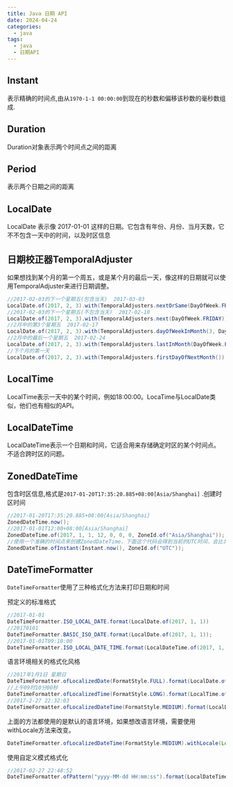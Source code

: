 ```yaml
---
title: Java 日期 API
date: 2024-04-24
categories:
  - java
tags:
  - java
  - 日期API 
---
```


## Instant

表示精确的时间点,由从`1970-1-1 00:00:00`到现在的秒数和偏移该秒数的毫秒数组成.

## Duration

Duration对象表示两个时间点之间的距离

## Period

表示两个日期之间的距离

## LocalDate

LocalDate 表示像 2017-01-01 这样的日期。它包含有年份、月份、当月天数，它不不包含一天中的时间，以及时区信息

## 日期校正器TemporalAdjuster

如果想找到某个月的第一个周五，或是某个月的最后一天，像这样的日期就可以使用TemporalAdjuster来进行日期调整。

```java
//2017-02-03的下一个星期五(包含当天)  2017-03-03
LocalDate.of(2017, 2, 3).with(TemporalAdjusters.nextOrSame(DayOfWeek.FRIDAY));
//2017-02-03的下一个星期五(不包含当天)  2017-02-10
LocalDate.of(2017, 2, 3).with(TemporalAdjusters.next(DayOfWeek.FRIDAY));
//2月中的第3个星期五  2017-02-17
LocalDate.of(2017, 2, 3).with(TemporalAdjusters.dayOfWeekInMonth(3, DayOfWeek.FRIDAY));
//2月中的最后一个星期五  2017-02-24
LocalDate.of(2017, 2, 3).with(TemporalAdjusters.lastInMonth(DayOfWeek.FRIDAY));
//下个月的第一天
LocalDate.of(2017, 2, 3).with(TemporalAdjusters.firstDayOfNextMonth());
```

## LocalTime

LocalTime表示一天中的某个时间，例如18:00:00。LocaTime与LocalDate类似，他们也有相似的API。

## LocalDateTime

LocalDateTime表示一个日期和时间，它适合用来存储确定时区的某个时间点。不适合跨时区的问题。

## ZonedDateTime

包含时区信息,格式是`2017-01-20T17:35:20.885+08:00[Asia/Shanghai]` .创建时区时间

```java
//2017-01-20T17:35:20.885+08:00[Asia/Shanghai]
ZonedDateTime.now();
//2017-01-01T12:00+08:00[Asia/Shanghai]
ZonedDateTime.of(2017, 1, 1, 12, 0, 0, 0, ZoneId.of("Asia/Shanghai"));
//使用一个准确的时间点来创建ZonedDateTime，下面这个代码会得到当前的UTC时间，会比北京时间早8个小时
ZonedDateTime.ofInstant(Instant.now(), ZoneId.of("UTC"));
```

## DateTimeFormatter

`DateTimeFormatter`使用了三种格式化方法来打印日期和时间

预定义的标准格式

```java
//2017-01-01
DateTimeFormatter.ISO_LOCAL_DATE.format(LocalDate.of(2017, 1, 1))
//20170101
DateTimeFormatter.BASIC_ISO_DATE.format(LocalDate.of(2017, 1, 1));
//2017-01-01T09:10:00
DateTimeFormatter.ISO_LOCAL_DATE_TIME.format(LocalDateTime.of(2017, 1, 1, 9, 10, 0));
```

语言环境相关的格式化风格

```java
//2017年1月1日 星期日
DateTimeFormatter.ofLocalizedDate(FormatStyle.FULL).format(LocalDate.of(2017, 1, 1));
//上午09时10分00秒
DateTimeFormatter.ofLocalizedTime(FormatStyle.LONG).format(LocalTime.of(9, 10, 0));
//2017-2-27 22:32:03
DateTimeFormatter.ofLocalizedDateTime(FormatStyle.MEDIUM).format(LocalDateTime.now());
```

上面的方法都使用的是默认的语言环境，如果想改语言环境，需要使用withLocale方法来改变。

```java
DateTimeFormatter.ofLocalizedDateTime(FormatStyle.MEDIUM).withLocale(Locale.US).format(LocalDateTime.now());
```

使用自定义模式格式化

```java
//2017-02-27 22:48:52
DateTimeFormatter.ofPattern("yyyy-MM-dd HH:mm:ss").format(LocalDateTime.now())
```